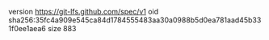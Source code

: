 version https://git-lfs.github.com/spec/v1
oid sha256:35fc4a909e545ca84d1784555483aa30a0988b5d0ea781aad45b331f0ee1aea6
size 883
